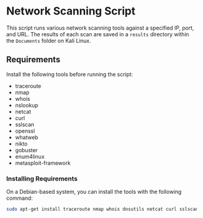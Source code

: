 # Network Scanning Script

This script runs various network scanning tools against a specified IP, port, and URL. The results of each scan are saved in a `results` directory within the `Documents` folder on Kali Linux.

## Requirements

Install the following tools before running the script:

- traceroute
- nmap
- whois
- nslookup
- netcat
- curl
- sslscan
- openssl
- whatweb
- nikto
- gobuster
- enum4linux
- metasploit-framework

### Installing Requirements

On a Debian-based system, you can install the tools with the following command:

```bash
sudo apt-get install traceroute nmap whois dnsutils netcat curl sslscan openssl whatweb nikto gobuster enum4linux metasploit-framework
